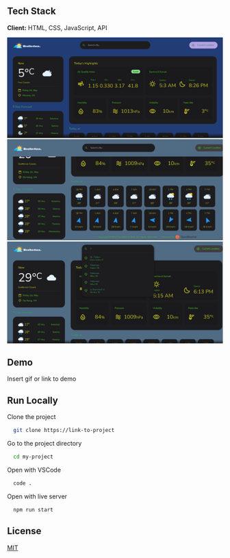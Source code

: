 
## Tech Stack

**Client:** HTML, CSS, JavaScript, API

![alt text](/weather.png)
![alt text](/weather1.png)
![alt text](/weather2.png)

## Demo

Insert gif or link to demo


## Run Locally

Clone the project

```bash
  git clone https://link-to-project
```

Go to the project directory

```bash
  cd my-project
```

Open with VSCode

```bash
  code .
```

Open with live server

```bash
  npm run start
```


## License

[MIT](https://choosealicense.com/licenses/mit/)

